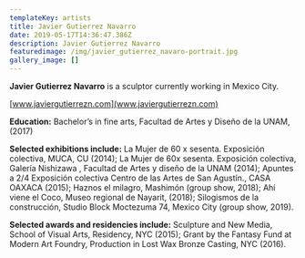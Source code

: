 ```yaml
---
templateKey: artists
title: Javier Gutierrez Navarro
date: 2019-05-17T14:36:47.386Z
description: Javier Gutierrez Navarro
featuredimage: /img/javier_gutierrez_navaro-portrait.jpg
gallery_image: []
---
```

**Javier Gutierrez Navarro** is a sculptor currently working in Mexico City.  

[www.javiergutierrezn.com](www.javiergutierrezn.com)

**Education:**  Bachelor’s in fine arts, Facultad de Artes y Diseño de la UNAM, (2017)

**Selected exhibitions include:** La Mujer de 60 x sesenta. Exposición colectiva, MUCA, CU (2014); La Mujer de 60x sesenta. Exposición colectiva, Galería Nishizawa , Facultad de Artes y diseño de la UNAM (2014); Apuntes a 2/4 Exposición colectiva Centro de las Artes de San Agustín., CASA OAXACA (2015); Haznos el milagro, Mashimón (group show, 2018); Ahí viene el Coco, Museo regional de Nayarit, (2018); Silogismos de la construcción, Studio Block Moctezuma 74, Mexico City (group show, 2019). 

**Selected awards and residencies include:** Sculpture and New Media, School of Visual Arts, Residency, NYC (2015); Grant by the Fantasy Fund at Modern Art Foundry, Production in Lost Wax Bronze Casting, NYC (2016).
